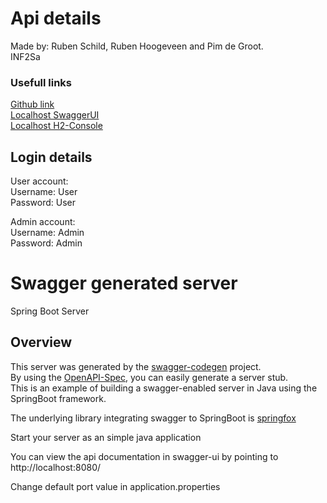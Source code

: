 # Api details
Made by: Ruben Schild, Ruben Hoogeveen and Pim de Groot.  
INF2Sa

### Usefull links
[Github link](https://github.com/RBHoogeveen/Project-Code-Generatie-Groep3)  
[Localhost SwaggerUI](http://localhost:8080/swagger-ui/#/)  
[Localhost H2-Console](http://localhost:8080/h2-console/)

## Login details
User account:  
Username: User  
Password: User

Admin account:  
Username: Admin  
Password: Admin

# Swagger generated server

Spring Boot Server 


## Overview  
This server was generated by the [swagger-codegen](https://github.com/swagger-api/swagger-codegen) project.  
By using the [OpenAPI-Spec](https://github.com/swagger-api/swagger-core), you can easily generate a server stub.  
This is an example of building a swagger-enabled server in Java using the SpringBoot framework.  

The underlying library integrating swagger to SpringBoot is [springfox](https://github.com/springfox/springfox)  

Start your server as an simple java application  

You can view the api documentation in swagger-ui by pointing to  
http://localhost:8080/  

Change default port value in application.properties
